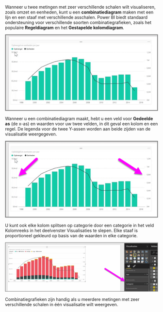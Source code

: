 Wanneer u twee metingen met zeer verschillende schalen wilt visualiseren, zoals omzet en eenheden, kunt u een **combinatiediagram** maken met een lijn en een staaf met verschillende asschalen. Power BI biedt standaard ondersteuning voor verschillende soorten combinatiegrafieken, zoals het populaire **Regeldiagram** en het **Gestapelde kolomdiagram**.

![](media/3-3-create-combination-charts/3-3_1.png)

Wanneer u een combinatiediagram maakt, hebt u een veld voor **Gedeelde as** (de x-as) en waarden voor uw twee velden, in dit geval een kolom en een regel. De legenda voor de twee Y-assen worden aan beide zijden van de visualisatie weergegeven.

![](media/3-3-create-combination-charts/3-3_2.png)

U kunt ook elke kolom splitsen op categorie door een categorie in het veld Kolomreeks in het deelvenster Visualisaties te slepen. Elke staaf is proportioneel gekleurd op basis van de waarden in elke categorie.

![](media/3-3-create-combination-charts/3-3_3.png)

Combinatiegrafieken zijn handig als u meerdere metingen met zeer verschillende schalen in één visualisatie wilt weergeven.

